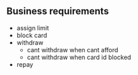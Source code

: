 Business requirements
--------------------

- assign limit
- block card
- withdraw
    - cant withdraw when cant afford
    - cant withdraw when card id blocked
- repay